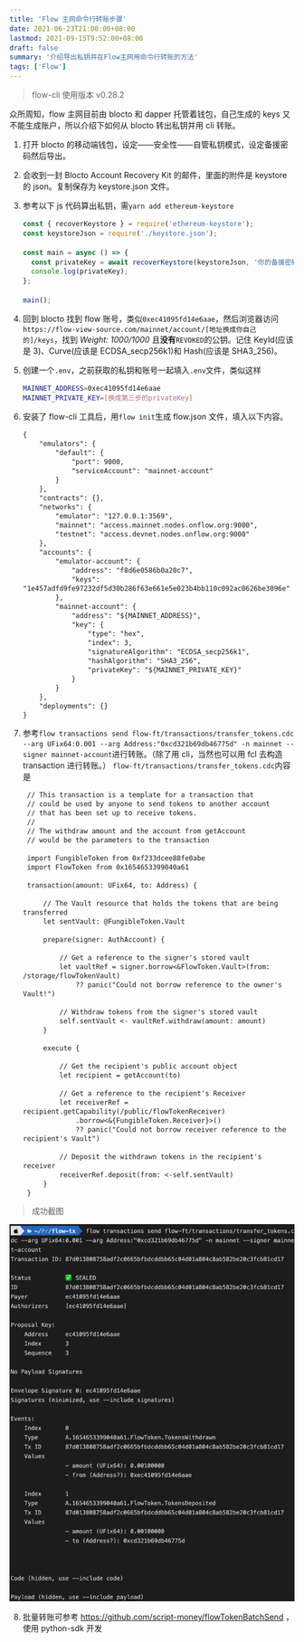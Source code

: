 ```yaml
---
title: 'Flow 主网命令行转账步骤'
date: 2021-06-23T21:00:00+08:00
lastmod: 2021-09-15T9:52:00+08:00
draft: false
summary: '介绍导出私钥并在Flow主网用命令行转账的方法'
tags: ['Flow']
---
```


> flow-cli 使用版本 v0.28.2

众所周知，flow 主网目前由 blocto 和 dapper 托管着钱包，自己生成的 keys 又不能生成账户，所以介绍下如何从 blocto 转出私钥并用 cli 转账。

1. 打开 blocto 的移动端钱包，设定——安全性——自管私钥模式，设定备援密码然后导出。
2. 会收到一封 Blocto Account Recovery Kit 的邮件，里面的附件是 keystore 的 json。复制保存为 keystore.json 文件。
3. 参考以下 js 代码算出私钥，需`yarn add ethereum-keystore`

   ```javascript
   const { recoverKeystore } = require('ethereum-keystore');
   const keystoreJson = require('./keystore.json');

   const main = async () => {
     const privateKey = await recoverKeystore(keystoreJson, '你的备援密码');
     console.log(privateKey);
   };

   main();
   ```

4. 回到 blocto 找到 flow 账号，类似`0xec41095fd14e6aae`，然后浏览器访问`https://flow-view-source.com/mainnet/account/[地址换成你自己的]/keys`，找到 _Weight: 1000/1000_ 且**没有**`REVOKED`的公钥。记住 KeyId(应该是 3)、Curve(应该是 ECDSA_secp256k1)和 Hash(应该是 SHA3_256)。
5. 创建一个`.env`，之前获取的私钥和账号一起填入`.env`文件，类似这样
   ```bash
   MAINNET_ADDRESS=0xec41095fd14e6aae
   MAINNET_PRIVATE_KEY=[换成第三步的privateKey]
   ```
6. 安装了 flow-cli 工具后，用`flow init`生成 flow.json 文件，填入以下内容。
   ```
   {
       "emulators": {
           "default": {
               "port": 9000,
               "serviceAccount": "mainnet-account"
           }
       },
       "contracts": {},
       "networks": {
           "emulator": "127.0.0.1:3569",
           "mainnet": "access.mainnet.nodes.onflow.org:9000",
           "testnet": "access.devnet.nodes.onflow.org:9000"
       },
       "accounts": {
           "emulator-account": {
               "address": "f8d6e0586b0a20c7",
               "keys": "1e457adfd9fe97232df5d30b286f63e661e5e023b4bb110c092ac0626be3096e"
           },
           "mainnet-account": {
               "address": "${MAINNET_ADDRESS}",
               "key": {
                   "type": "hex",
                   "index": 3,
                   "signatureAlgorithm": "ECDSA_secp256k1",
                   "hashAlgorithm": "SHA3_256",
                   "privateKey": "${MAINNET_PRIVATE_KEY}"
               }
           }
       },
       "deployments": {}
   }
   ```
7. 参考`flow transactions send flow-ft/transactions/transfer_tokens.cdc --arg UFix64:0.001 --arg Address:"0xcd321b69db46775d" -n mainnet --signer mainnet-account`进行转账。（除了用 cli，当然也可以用 fcl 去构造 transaction 进行转账。）
   `flow-ft/transactions/transfer_tokens.cdc`内容是

   ```
    // This transaction is a template for a transaction that
    // could be used by anyone to send tokens to another account
    // that has been set up to receive tokens.
    //
    // The withdraw amount and the account from getAccount
    // would be the parameters to the transaction

    import FungibleToken from 0xf233dcee88fe0abe
    import FlowToken from 0x1654653399040a61

    transaction(amount: UFix64, to: Address) {

        // The Vault resource that holds the tokens that are being transferred
        let sentVault: @FungibleToken.Vault

        prepare(signer: AuthAccount) {

            // Get a reference to the signer's stored vault
            let vaultRef = signer.borrow<&FlowToken.Vault>(from: /storage/flowTokenVault)
                ?? panic("Could not borrow reference to the owner's Vault!")

            // Withdraw tokens from the signer's stored vault
            self.sentVault <- vaultRef.withdraw(amount: amount)
        }

        execute {

            // Get the recipient's public account object
            let recipient = getAccount(to)

            // Get a reference to the recipient's Receiver
            let receiverRef = recipient.getCapability(/public/flowTokenReceiver)
                .borrow<&{FungibleToken.Receiver}>()
                ?? panic("Could not borrow receiver reference to the recipient's Vault")

            // Deposit the withdrawn tokens in the recipient's receiver
            receiverRef.deposit(from: <-self.sentVault)
        }
    }
   ```

> 成功截图

![tx-success](tx-success.png)

8. 批量转账可参考 https://github.com/script-money/flowTokenBatchSend ，使用 python-sdk 开发
